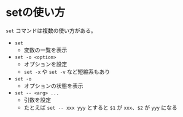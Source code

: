 # setの使い方

`set` コマンドは複数の使い方がある。

- `set`
    - 変数の一覧を表示
- `set -o <option>`
    - オプションを設定
    - `set -x` や `set -v` など短縮系もあり
- `set -o`
    - オプションの状態を表示
- `set -- <arg> ...`
    - 引数を設定
    - たとえば `set -- xxx yyy` とすると `$1` が `xxx`、`$2` が `yyy` になる
